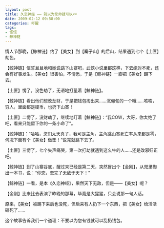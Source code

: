 ```yaml
---
layout: post
title: 久恋神经 —— 别以为您帅就可以××
date: 2009-02-12 09:58:00
categories: 吓醒
tags:
- 怪悟
- 鲸神链
---
```

情人节那晚，【鲸神链】约了【美女】到【寨子山】的后山，结果遇到七个【土匪】劫色。

【鲸神链】信誓旦旦地和她说跳下山寨吧，武侠小说里都这样，下去绝对不死，还会有好事发生。【美女】很害怕，不情愿，于是【鲸神链】一脚把【美女】踢下去。

【土匪】愣了，没色劫了，无语地打量着【鲸神链】。

【鲸神链】看出他们想改劫财，于是把钱包掏出来……沉甸甸的一个哦……咳咳，穷人，里面都是硬币，也扔下山寨！

【土匪】二愣了，没财劫了，继续地盯着【鲸神链】：“我COW，大哥，你太绝了吧，看来只能留下你的一条小命了”。

【鲸神链】：“哈哈，您们太天真了，我可是主角，主角跳山寨死亡率从来都是零，何况下面有个【美女】做垫！”说完就跳下去了。

【土匪】三愣了，七个失声痛哭，第一次打劫就遇到这么牛的人……还是改邪归正吧。

【鲸神链】到了山寨谷底，醒过来已经是第二天，突然冒出个【金刚】，从兜里掏出一本书，说：“你恋，恋完了无敌于天下！”

【鲸神链】一看，是本《久恋神经》，果然天下无敌，但是——【美女】呢？

【金刚】比来比去表演了昨晚的那幕，毕竟是大猩猩，只会说那一句人话。

原来，【美女】被踢下来后也没死，但后来有人扔下一个东西，把【美女】给活活砸死了……

这个故事告诉我们一个道理：不要以为您有钱就可以乱扔钱包。